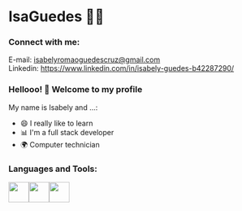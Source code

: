 <!--

### Hi there 👋
**IsaGuedes/Isabely Guedes** is a ✨ _special_ ✨ repository because its `README.md` (this file) appears on your GitHub profile.

Here are some ideas to get you started:

- 🌱 I’m currently learning: Python
- 😄 Pronouns: she/her
-->
# IsaGuedes :man_technologist:
<h3 align="left">Connect with me:</h3>
<p align="left">
</p>

 E-mail: isabelyromaoguedescruz@gmail.com<br>
Linkedin: https://www.linkedin.com/in/isabely-guedes-b42287290/

### Hellooo! 👋 Welcome to my profile

My name is Isabely and ...:

 - 😄 I really like to learn
 - 📊 I'm a full stack developer
 - 🌍 Computer technician

<h3 align="left">Languages and Tools:
</h3>
<p align="left"><img src="https://upload.wikimedia.org/wikipedia/commons/thumb/d/d5/CSS3_logo_and_wordmark.svg/1452px-CSS3_logo_and_wordmark.svg.png" width="40" height="40"><img src="https://cdn.iconscout.com/icon/free/png-512/free-html5-41-1175209.png?f=webp&w=256" width="40" height="40"><img src="https://icon-library.com/images/js-icon/js-icon-26.jpg" width="40" height="40"> 

